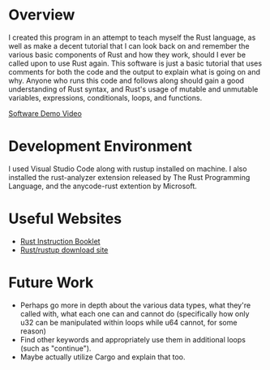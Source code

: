 # Overview

I created this program in an attempt to teach myself the Rust language, as well as make a decent tutorial that I can look back on and remember the various basic components of Rust and how they work, should I ever be called upon to use Rust again. This software is just a basic tutorial that uses comments for both the code and the output to explain what is going on and why. Anyone who runs this code and follows along should gain a good understanding of Rust syntax, and Rust's usage of mutable and unmutable variables, expressions, conditionals, loops, and functions.

[Software Demo Video](http://youtube.link.goes.here)

# Development Environment

I used Visual Studio Code along with rustup installed on machine. I also installed the rust-analyzer extension released by The Rust Programming Language, and the anycode-rust extention by Microsoft.

# Useful Websites

- [Rust Instruction Booklet](https://doc.rust-lang.org/book/title-page.html)
- [Rust/rustup download site](https://www.rust-lang.org/tools/install)

# Future Work

- Perhaps go more in depth about the various data types, what they're called with, what each one can and cannot do (specifically how only u32 can be manipulated within loops while u64 cannot, for some reason)
- Find other keywords and appropriately use them in additional loops (such as "continue").
- Maybe actually utilize Cargo and explain that too.